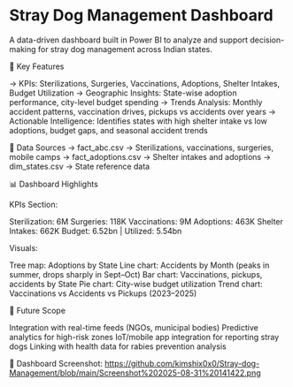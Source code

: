 # Stray Dog Management Dashboard

A data-driven dashboard built in Power BI to analyze and support decision-making for stray dog management across Indian states.

🔑 Key Features

-> KPIs: Sterilizations, Surgeries, Vaccinations, Adoptions, Shelter Intakes, Budget Utilization
-> Geographic Insights: State-wise adoption performance, city-level budget spending
-> Trends Analysis: Monthly accident patterns, vaccination drives, pickups vs accidents over years
-> Actionable Intelligence: Identifies states with high shelter intake vs low adoptions, budget gaps, and seasonal accident trends

📂 Data Sources
-> fact_abc.csv → Sterilizations, vaccinations, surgeries, mobile camps
-> fact_adoptions.csv → Shelter intakes and adoptions
-> dim_states.csv → State reference data

📊 Dashboard Highlights

KPIs Section:

Sterilization: 6M
Surgeries: 118K
Vaccinations: 9M
Adoptions: 463K
Shelter Intakes: 662K
Budget: 6.52bn | Utilized: 5.54bn

Visuals:

Tree map: Adoptions by State
Line chart: Accidents by Month (peaks in summer, drops sharply in Sept–Oct)
Bar chart: Vaccinations, pickups, accidents by State
Pie chart: City-wise budget utilization
Trend chart: Vaccinations vs Accidents vs Pickups (2023–2025)

🚀 Future Scope

Integration with real-time feeds (NGOs, municipal bodies)
Predictive analytics for high-risk zones
IoT/mobile app integration for reporting stray dogs
Linking with health data for rabies prevention analysis

📸 Dashboard Screenshot: 
https://github.com/kimshix0x0/Stray-dog-Management/blob/main/Screenshot%202025-08-31%20141422.png
